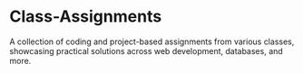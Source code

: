 # Class-Assignments
A collection of coding and project-based assignments from various classes, showcasing practical solutions across web development, databases, and more.
